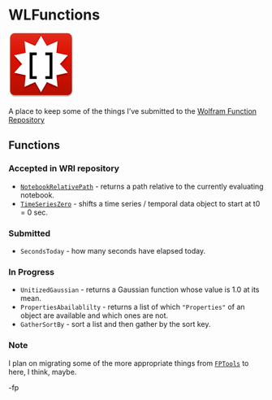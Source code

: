 # WLFunctions

![](icon.png)

A place to keep some of the things I’ve submitted to the [Wolfram Function Repository](https://resources.wolframcloud.com/FunctionRepository/)

## Functions

### Accepted in WRI repository
- [`NotebookRelativePath`](https://resources.wolframcloud.com/FunctionRepository/resources/NotebookRelativePath) - returns a path relative to the currently evaluating notebook.
- [`TimeSeriesZero`](https://resources.wolframcloud.com/FunctionRepository/resources/TimeSeriesZero) - shifts a time series / temporal data object to start at t0 = 0 sec.

### Submitted
- `SecondsToday` - how many seconds have elapsed today.

### In Progress
- `UnitizedGaussian` - returns a Gaussian function whose value is 1.0 at its mean.
- `PropertiesAbailablilty` - returns a list of which `"Properties"` of an object are available and which ones are not.
- `GatherSortBy` - sort a list and then gather by the sort key.

### Note
I plan on migrating some of the more appropriate things from [`FPTools`](https://github.com/flipphillips/FPTools) to here, I think, maybe.

-fp
